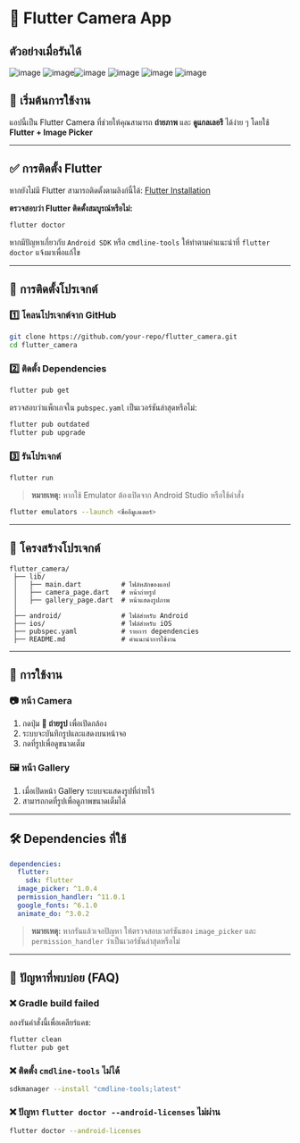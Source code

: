 # 📸 Flutter Camera App
## ตัวอย่างเมื่อรันได้

![image](https://github.com/user-attachments/assets/dcf7c60a-0246-47ab-b6ce-2fd4fb0cd2e5) ![image](https://github.com/user-attachments/assets/133e4d0f-aab8-41f1-9003-a8ca9bd37549)![image](https://github.com/user-attachments/assets/920e658c-37b9-4a45-ac1b-767f36c80936) ![image](https://github.com/user-attachments/assets/45979c6e-da7c-46fb-beef-51c0aea6b728)
![image](https://github.com/user-attachments/assets/13cb175d-8fdb-447d-8fbd-a018c515fdc6) ![image](https://github.com/user-attachments/assets/2083935f-cc2f-406b-85c7-67b374fee5ea)






## 🚀 เริ่มต้นการใช้งาน
แอปนี้เป็น Flutter Camera ที่ช่วยให้คุณสามารถ **ถ่ายภาพ** และ **ดูแกลเลอรี** ได้ง่าย ๆ โดยใช้ **Flutter + Image Picker**

---

## ✅ **การติดตั้ง Flutter**
หากยังไม่มี Flutter สามารถติดตั้งตามลิงก์นี้ได้: [Flutter Installation](https://flutter.dev/docs/get-started/install)

**ตรวจสอบว่า Flutter ติดตั้งสมบูรณ์หรือไม่:**
```sh
flutter doctor
```
หากมีปัญหาเกี่ยวกับ `Android SDK` หรือ `cmdline-tools` ให้ทำตามคำแนะนำที่ `flutter doctor` แจ้งมาเพื่อแก้ไข

---

## 🔧 **การติดตั้งโปรเจกต์**
### **1️⃣ โคลนโปรเจกต์จาก GitHub**
```sh
git clone https://github.com/your-repo/flutter_camera.git
cd flutter_camera
```

### **2️⃣ ติดตั้ง Dependencies**
```sh
flutter pub get
```
ตรวจสอบว่าแพ็กเกจใน `pubspec.yaml` เป็นเวอร์ชันล่าสุดหรือไม่:
```sh
flutter pub outdated
flutter pub upgrade
```

### **3️⃣ รันโปรเจกต์**
```sh
flutter run
```
> **หมายเหตุ:** หากใช้ Emulator ต้องเปิดจาก Android Studio หรือใช้คำสั่ง
```sh
flutter emulators --launch <ชื่ออีมูเลเตอร์>
```

---

## 📂 **โครงสร้างโปรเจกต์**
```
flutter_camera/
 ├── lib/
 │   ├── main.dart          # ไฟล์หลักของแอป
 │   ├── camera_page.dart   # หน้าถ่ายรูป
 │   ├── gallery_page.dart  # หน้าแสดงรูปภาพ
 │
 ├── android/               # ไฟล์สำหรับ Android
 ├── ios/                   # ไฟล์สำหรับ iOS
 ├── pubspec.yaml           # รายการ dependencies
 ├── README.md              # คำแนะนำการใช้งาน
```

---

## 📌 **การใช้งาน**
### 📷 **หน้า Camera**
1. กดปุ่ม **📸 ถ่ายรูป** เพื่อเปิดกล้อง
2. ระบบจะบันทึกรูปและแสดงบนหน้าจอ
3. กดที่รูปเพื่อดูขนาดเต็ม

### 🖼 **หน้า Gallery**
1. เมื่อเปิดหน้า Gallery ระบบจะแสดงรูปที่ถ่ายไว้
2. สามารถกดที่รูปเพื่อดูภาพขนาดเต็มได้

---

## 🛠 **Dependencies ที่ใช้**
```yaml
dependencies:
  flutter:
    sdk: flutter
  image_picker: ^1.0.4
  permission_handler: ^11.0.1
  google_fonts: ^6.1.0
  animate_do: ^3.0.2
```
> **หมายเหตุ:** หากรันแล้วเจอปัญหา ให้ตรวจสอบเวอร์ชันของ `image_picker` และ `permission_handler` ว่าเป็นเวอร์ชันล่าสุดหรือไม่

---

## 🎯 **ปัญหาที่พบบ่อย (FAQ)**
### ❌ **Gradle build failed**
ลองรันคำสั่งนี้เพื่อเคลียร์แคช:
```sh
flutter clean
flutter pub get
```

### ❌ **ติดตั้ง `cmdline-tools` ไม่ได้**
```sh
sdkmanager --install "cmdline-tools;latest"
```

### ❌ **ปัญหา `flutter doctor --android-licenses` ไม่ผ่าน**
```sh
flutter doctor --android-licenses
```
